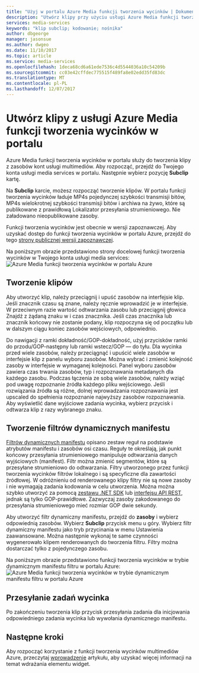 ```yaml
---
title: "Użyj w portalu Azure Media funkcji tworzenia wycinków | Dokumentacja firmy Microsoft"
description: "Utwórz klipy przy użyciu usługi Azure Media funkcji tworzenia wycinków w portalu Azure"
services: media-services
keywords: "klip subclip; kodowanie; nośnika"
author: dbgeorge
manager: jasonsue
ms.author: dwgeo
ms.date: 11/10/2017
ms.topic: article
ms.service: media-services
ms.openlocfilehash: 1deca68cd6a61ede7536c4d5544036a10c54209b
ms.sourcegitcommit: cc03e42cffdec775515f489fa8e02edd35fd83dc
ms.translationtype: MT
ms.contentlocale: pl-PL
ms.lasthandoff: 12/07/2017
---
```

# <a name="create-clips-with-azure-media-clipper-in-the-portal"></a>Utwórz klipy z usługi Azure Media funkcji tworzenia wycinków w portalu
Azure Media funkcji tworzenia wycinków w portalu służy do tworzenia klipy z zasobów kont usługi multimediów. Aby rozpocząć, przejdź do Twojego konta usługi media services w portalu. Następnie wybierz pozycję **Subclip** kartę.

Na **Subclip** karcie, możesz rozpocząć tworzenie klipów. W portalu funkcji tworzenia wycinków ładuje MP4s pojedynczej szybkości transmisji bitów, MP4s wielokrotnej szybkości transmisji bitów i archiwa na żywo, które są publikowane z prawidłową Lokalizator przesyłania strumieniowego. Nie załadowano nieopublikowane zasoby.

Funkcji tworzenia wycinków jest obecnie w wersji zapoznawczej. Aby uzyskać dostęp do funkcji tworzenia wycinków w portalu Azure, przejdź do tego [strony publicznej wersji zapoznawczej](https://portal.azure.com/?feature.subclipper=true).

Na poniższym obrazie przedstawiono strony docelowej funkcji tworzenia wycinków w Twojego konta usługi media services: ![Azure Media funkcji tworzenia wycinków w portalu Azure](media/media-services-azure-media-clipper-portal/media-services-azure-media-clipper-portal.png)

## <a name="producing-clips"></a>Tworzenie klipów
Aby utworzyć klip, należy przeciągnij i upuść zasobów na interfejsie klip. Jeśli znacznik czasu są znane, należy ręcznie wprowadzić je w interfejsie. W przeciwnym razie wartość odtwarzania zasobu lub przeciągnij głowica Znajdź z żądaną znaku w i czas znacznika. Jeśli czas znacznika lub znacznik końcowy nie zostanie podany, klip rozpoczyna się od początku lub w dalszym ciągu koniec zasobów wejściowych, odpowiednio.

Do nawigacji z ramki dokładność/GOP-dokładność, użyj przycisków ramki do przodu/GOP-następny lub ramki wstecz/GOP — do tyłu. Dla wycinka przed wiele zasobów, należy przeciągnąć i upuścić wiele zasobów w interfejsie klip z panelu wyboru zasobów. Można wybrać i zmienić kolejność zasoby w interfejsie w wymaganej kolejności. Panel wyboru zasobów zawiera czas trwania zasobów, typ i rozpoznawania metadanych dla każdego zasobu. Podczas łączenia ze sobą wiele zasobów, należy wziąć pod uwagę rozpoznanie źródła każdego pliku wejściowego. Jeśli rozwiązania źródła są różne, dolnej wprowadzania rozpoznawania jest upscaled do spełnienia rozpoznanie najwyższy zasobów rozpoznawania. Aby wyświetlić dane wyjściowe zadania wycinka, wybierz przycisk i odtwarza klip z razy wybranego znaku.

## <a name="producing-dynamic-manifest-filters"></a>Tworzenie filtrów dynamicznych manifestu
[Filtrów dynamicznych manifestu](https://azure.microsoft.com/blog/dynamic-manifest/) opisano zestaw reguł na podstawie atrybutów manifestu i zasobów osi czasu. Reguły te określają, jak punkt końcowy przesyłania strumieniowego manipuluje odtwarzania danych wyjściowych (manifest). Filtr można zmienić segmentów, które są przesyłane strumieniowo do odtwarzania. Filtry utworzonego przez funkcji tworzenia wycinków filtrów lokalnego i są specyficzne dla zawartości źródłowej. W odróżnieniu od renderowanego klipy filtry nie są nowe zasoby i nie wymagają zadania kodowania w celu utworzenia. Można można szybko utworzyć za pomocą [zestawu .NET SDK](https://docs.microsoft.com/azure/media-services/media-services-dotnet-dynamic-manifest) lub [interfejsu API REST](https://docs.microsoft.com/azure/media-services/media-services-rest-dynamic-manifest), jednak są tylko GOP-prawidłowe. Zazwyczaj zasoby zakodowanego do przesyłania strumieniowego mieć rozmiar GOP dwie sekundy.

Aby utworzyć filtr dynamiczny manifestu, przejdź do **zasoby** i wybierz odpowiednią zasobów. Wybierz **Subclip** przycisk menu u góry. Wybierz filtr dynamiczny manifestu jako tryb przycinania w menu Ustawienia zaawansowane. Można następnie wykonaj te same czynności wygenerowało klipem renderowanych do tworzenia filtru. Filtry można dostarczać tylko z pojedynczego zasobu.

Na poniższym obrazie przedstawiono funkcji tworzenia wycinków w trybie dynamicznym manifestu filtru w portalu Azure: ![Azure Media funkcji tworzenia wycinków w trybie dynamicznym manifestu filtru w portalu Azure](media/media-services-azure-media-clipper-portal/media-services-azure-media-clipper-filter.PNG)

## <a name="submitting-clipping-jobs"></a>Przesyłanie zadań wycinka
Po zakończeniu tworzenia klip przycisk przesyłania zadania dla inicjowania odpowiedniego zadania wycinka lub wywołania dynamicznego manifestu.

## <a name="next-steps"></a>Następne kroki
Aby rozpocząć korzystanie z funkcji tworzenia wycinków multimediów Azure, przeczytaj [wprowadzenie](media-services-azure-media-clipper-getting-started.md) artykułu, aby uzyskać więcej informacji na temat wdrażania elementu widget.
